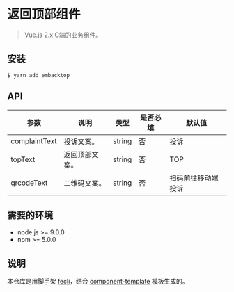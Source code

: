 # 返回顶部组件

> Vue.js 2.x C端的业务组件。


## 安装

```
$ yarn add embacktop
```

## API

|参数|说明|类型|是否必填|默认值|
|---|----|---|-------|-----|
|complaintText|投诉文案。|string|否|投诉|
|topText|返回顶部文案。|string|否|TOP|
|qrcodeText|二维码文案。|string|否|扫码前往移动端投诉|


## 需要的环境

- node.js >= 9.0.0
- npm >= 5.0.0

## 说明

本仓库是用脚手架 [fecli](https://github.com/fe6/fecli)，结合 [component-template](https://github.com/fe6/component-template) 模板生成的。
